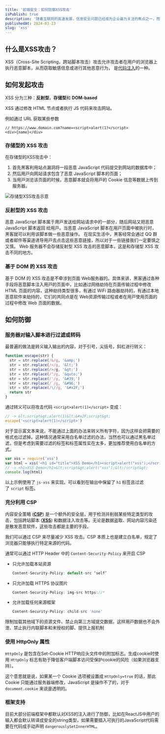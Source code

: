```yaml
---
title: '前端安全：如何防御XSS攻击'
isPublish: true
description: '随着互联网的高速发展，信息安全问题已经成为企业最为关注的焦点之一，而前端又是引发企业安全问题的高危据点。'
publishedAt: 2024-03-23
slug: 'xss'
---
```


## 什么是XSS攻击？

XSS（Cross-Site Scripting，跨站脚本攻击）攻击允许攻击者在用户的浏览器上执行恶意脚本，从而窃取敏感信息或进行其他恶意行为，
是[代码注入](https://www.wikiwand.com/zh-hans/%E4%BB%A3%E7%A2%BC%E6%B3%A8%E5%85%A5)的一种。

## 如何发起攻击

XSS 分为三种：**反射型**，**存储型**和 **DOM-based**

XSS 通过修改 HTML 节点或者执行 JS 代码来攻击网站。

例如通过 URL 获取某些参数

```tsx
// https://www.domain.com?name=<script>alert(1)</script>
<div>{name}</div>
```

### 存储型的 XSS 攻击

在存储型的XSS攻击中：

1. ⾸先⿊客利⽤站点漏洞将⼀段恶意 JavaScript 代码提交到⽹站的数据库中；
2. 然后⽤⼾向⽹站请求包含了恶意 JavaScript 脚本的⻚⾯；
3. 当⽤⼾浏览该⻚⾯的时候，恶意脚本就会将⽤⼾的 Cookie 信息等数据上传到服务器。

![存储型XSS攻击示意](/save-xss.png)

### 反射型的 XSS 攻击

恶意 JavaScript 脚本属于⽤⼾发送给⽹站请求中的⼀部分，随后⽹站⼜把恶意 JavaScript 脚本返回
给⽤⼾。当恶意 JavaScript 脚本在⽤⼾⻚⾯中被执⾏时，⿊客就可以利⽤该脚本做⼀些恶意操作。
在现实⽣活中，⿊客经常会通过 QQ 群或者邮件等渠道诱导⽤⼾去点击这些恶意链接，所以对于⼀些链接我们⼀定要慎之⼜慎。
Web 服务器不会存储反射型 XSS 攻击的恶意脚本，这是和存储型 XSS 攻击不同的地⽅。

### 基于 DOM 的 XSS 攻击

基于 DOM 的 XSS 攻击是不牵涉到⻚⾯ Web服务器的。具体来讲，⿊客通过各种⼿段将恶意脚本注⼊⽤⼾的⻚⾯中，⽐如通过⽹络劫持在⻚⾯传输过程中修改 HTML ⻚⾯的内容，这种劫持类型很多，有通过 WiFi 路由器劫持的，有通过本地恶意软件来劫持的，它们的共同点是在 Web资源传输过程或者在⽤⼾使⽤⻚⾯的过程中修改 Web ⻚⾯的数据。

## 如何防御

### 服务器对输⼊脚本进⾏过滤或转码

最普遍的做法是转义输入输出的内容，对于引号，尖括号，斜杠进行转义：

```jsx
function escape(str) {
  str = str.replace(/&/g, '&amp;')
  str = str.replace(/</g, '&lt;')
  str = str.replace(/>/g, '&gt;')
  str = str.replace(/"/g, '&quto;')
  str = str.replace(/'/g, '&#39;')
  str = str.replace(/`/g, '&#96;')
  str = str.replace(/\//g, '&#x2F;')
  return str
}
```

通过转义可以将攻击代码 `<script>alert(1)</script>` 变成：

```jsx
// -> &lt;script&gt;alert(1)&lt;&#x2F;script&gt;
escape('<script>alert(1)</script>')
```

对于显示富文本来说，不能通过上面的办法来转义所有字符，因为这样会把需要的格式也过滤掉。这种情况通常采用白名单过滤的办法，当然也可以通过黑名单过滤，但是考虑到需要过滤的标签和标签属性实在太多，更加推荐使用白名单的方式。

```jsx
var xss = require('xss')
var html = xss('<h1 id="title">XSS Demo</h1><script>alert("xss");</script>')
// -> <h1>XSS Demo</h1>&lt;script&gt;alert("xss");&lt;/script&gt;
console.log(html)
```

以上示例使用了 `js-xss` 来实现。可以看到在输出中保留了 `h1` 标签且过滤了 `script` 标签。

### 充分利⽤ CSP

内容安全策略 (**[CSP](https://developer.mozilla.org/zh-CN/docs/Glossary/CSP)**) 是一个额外的安全层，用于检测并削弱某些特定类型的攻击，包括跨站脚本 (**[XSS](https://developer.mozilla.org/zh-CN/docs/Glossary/Cross-site_scripting)**) 和数据注入攻击等。无论是数据盗取、网站内容污染还是散发恶意软件，这些攻击都是主要的手段。

我们可以通过 CSP 来尽量减少 XSS 攻击。CSP 本质上也是建立白名单，规定了浏览器只能够执行特定来源的代码。

通常可以通过 HTTP Header 中的 `Content-Security-Policy` 来开启 CSP

- 只允许加载本站资源

  ```jsx
  Content-Security-Policy: default-src ‘self’
  ```

- 只允许加载 HTTPS 协议图片

  ```jsx
  Content-Security-Policy: img-src https://*
  ```

- 允许加载任何来源框架

  ```jsx
  Content-Security-Policy: child-src 'none'
  ```

限制加载其他域下的资源⽂件、禁⽌向第三⽅域提交数据，这样⽤⼾数据也不会外泄、禁⽌执⾏内联脚本和未授权的脚、提供上报机制

### 使⽤ HttpOnly 属性

`HttpOnly` 是包含在Set-Cookie HTTP响应头文件中的附加标志。生成cookie时使用 `HttpOnly` 标志有助于降低客户端脚本访问受保护cookie的风险（如果浏览器支持）。

这个意思就是说，如果某一个 Cookie 选项被设置成 `HttpOnly=true` 的话，那此 Cookie 只能通过服务器端修改，JavaScript 是操作不了的，对于 `document.cookie` 来说是透明的。

### 框架支持

目前大部分前端框架中都默认对XSS的注入进行了防御，比如在ReactJS中用户的输入都会默认转译成安全的string类型，如果需要插入可执行的JavaScript代码需要在代码成手动声明 `dangerouslySetInnerHTML`。
